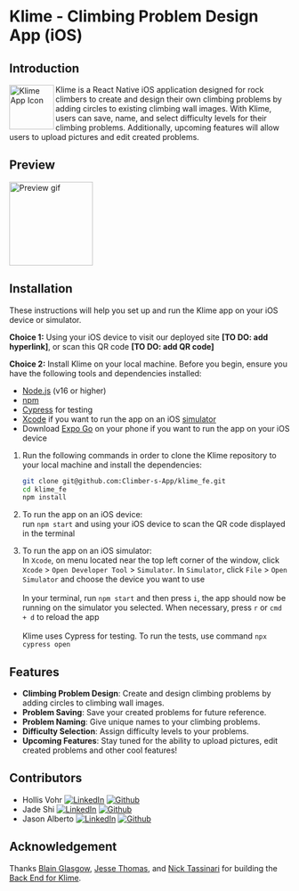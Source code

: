 # Klime - Climbing Problem Design App (iOS)
## Introduction
  <img align='left' src="https://user-images.githubusercontent.com/123802263/265318670-186a990b-f94e-4015-943e-b4b4bfd0caa3.png" alt="Klime App Icon" width="80"/>
   <span>Klime is a React Native iOS application designed for rock climbers to create and design their own climbing problems by adding circles to existing climbing wall images. With Klime, users can save, name, and select difficulty levels for their climbing problems. Additionally, upcoming features will allow users to upload pictures and edit created problems.</span>

## Preview

<img alt='Preview gif' src='https://user-images.githubusercontent.com/123802263/265536407-ef2ca28b-3e0b-45db-a4d9-d381818869ae.gif'  width=150/>

## Installation
These instructions will help you set up and run the Klime app on your iOS device or simulator.

**Choice 1:** Using your iOS device to visit our deployed site **[TO DO: add hyperlink]**, or scan this QR code **[TO DO: add QR code]**

**Choice 2:** Install Klime on your local machine. Before you begin, ensure you have the following tools and dependencies installed:

- [Node.js](https://nodejs.org/) (v16 or higher)
- [npm](https://www.npmjs.com/) 
- [Cypress](https://docs.cypress.io/guides/getting-started/installing-cypress) for testing
- [Xcode](https://developer.apple.com/documentation/safari-developer-tools/installing-xcode-and-simulators) if you want to run the app on an iOS [simulator](https://developer.apple.com/documentation/safari-developer-tools/adding-additional-simulators)
- Download [Expo Go](https://apps.apple.com/us/app/expo-go/id982107779) on your phone if you want to run the app on your iOS device

1. Run the following commands in order to clone the Klime repository to your local machine and install the dependencies:

   ```bash
   git clone git@github.com:Climber-s-App/klime_fe.git
   cd klime_fe
   npm install
   ```
2. To run the app on an iOS device: <br/>run `npm start` and using your iOS device to scan the QR code displayed in the terminal
3. To run the app on an iOS simulator: <br/>In `Xcode`, on menu located near the top left corner of the window, click `Xcode` > `Open Developer Tool` > `Simulator`. In `Simulator`, click `File` > `Open Simulator` and choose the device you want to use <br /><br/>
In your terminal, run `npm start` and then press `i`, the app should now be running on the simulator you selected. When necessary, press `r` or `cmd + d` to reload the app <br /><br/>
Klime uses Cypress for testing. To run the tests, use command `npx cypress open`


## Features
- **Climbing Problem Design**: Create and design climbing problems by adding circles to climbing wall images.
- **Problem Saving**: Save your created problems for future reference.
- **Problem Naming**: Give unique names to your climbing problems.
- **Difficulty Selection**: Assign difficulty levels to your problems.
- **Upcoming Features**: Stay tuned for the ability to upload pictures, edit created problems and other cool features!


## Contributors
- Hollis Vohr [![LinkedIn](https://img.shields.io/badge/LinkedIn-0077B5?style=for-the-badge&logo=linkedin&logoColor=white)](https://www.linkedin.com/in/hollisvohr/) [![Github](https://img.shields.io/badge/GitHub-100000?style=for-the-badge&logo=github&logoColor=white)](https://github.com/hvohr)
- Jade Shi [![LinkedIn](https://img.shields.io/badge/LinkedIn-0077B5?style=for-the-badge&logo=linkedin&logoColor=white)](https://www.linkedin.com/in/ziyu-jade-shi/) [![Github](https://img.shields.io/badge/GitHub-100000?style=for-the-badge&logo=github&logoColor=white)](https://github.com/Jade-ZS)
- Jason Alberto [![LinkedIn](https://img.shields.io/badge/LinkedIn-0077B5?style=for-the-badge&logo=linkedin&logoColor=white)](https://www.linkedin.com/in/jason-alberto/) [![Github](https://img.shields.io/badge/GitHub-100000?style=for-the-badge&logo=github&logoColor=white)](https://github.com/jalbe0076)


## Acknowledgement 
Thanks [Blain Glasgow](https://www.linkedin.com/in/blaine-glasgow-134a9017a/), [Jesse Thomas](https://www.linkedin.com/in/jesse-g-thomas/), and [Nick Tassinari](https://www.linkedin.com/in/tassinarinicholas/) for building the [Back End for Klime](https://github.com/Climber-s-App/klime_be). 



